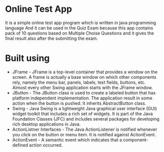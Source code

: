 # Online Test App
It is a simple online test app program which is written in java programming language And it can be used in the Quiz Exam because this app contains pack of 10 questions based on Multiple Choise Questions and it gives the final result also after the submitting the exam.
# Built using 
* JFrame - JFrame is a top-level container that provides a window on the screen. A frame is actually a base window on which other components rely, namely the menu bar, panels, labels, text fields, buttons, etc. Almost every other Swing application starts with the JFrame window.
* JButton - The JButton class is used to create a labeled button that has platform independent implementation. The application result in some action when the button is pushed. It inherits AbstractButton class.
* Swing - Java Swing is a lightweight Java graphical user interface (GUI) widget toolkit that includes a rich set of widgets. It is part of the Java Foundation Classes (JFC) and includes several packages for developing rich desktop applications in Java.
* ActionListner Interfaces - The Java ActionListener is notified whenever you click on the button or menu item. It is notified against ActionEvent. 
* ActionEvent - A semantic event which indicates that a component-defined action occurred.
